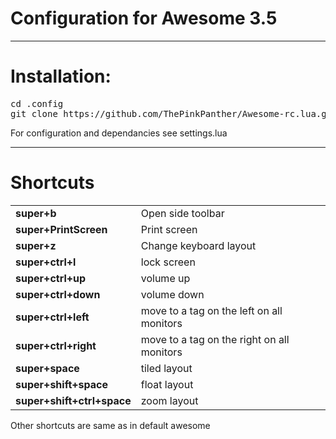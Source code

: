 <h1>
 Configuration for Awesome 3.5
</h1>
<hr/>

<h1>
  Installation:
</h1>

<pre>
cd .config
git clone https://github.com/ThePinkPanther/Awesome-rc.lua.git awesome
</pre>

For configuration and dependancies see settings.lua



<hr/>

<h1>
  Shortcuts
</h1>
<table>
<tr>
   <td>
     <strong>
       super+b
     </strong>
   </td>
   <td>
     Open side toolbar
   </td>
 </tr>
 <tr>
    <td>
      <strong>
        super+PrintScreen
      </strong>
    </td>
    <td>
      Print screen
    </td>
  </tr>
 <tr>
   <td>
     <strong>
       super+z
     </strong>
   </td>
   <td>
     Change keyboard layout
   </td>
 </tr>
 <tr>
   <td>
     <strong>
       super+ctrl+l
     </strong>
   </td>
   <td>
     lock screen
   </td>
 </tr>
 <tr>
   <td>
     <strong>
       super+ctrl+up
     </strong>
   </td>
   <td>
     volume up
   </td>
 </tr>
 <tr>
   <td>
     <strong>
       super+ctrl+down
     </strong>
   </td>
   <td>
     volume down
   </td>
 </tr>
 <tr>
   <td>
     <strong>
       super+ctrl+left
     </strong>
   </td>
   <td>
     move to a tag on the left on all monitors
   </td>
 </tr>
 <tr>
   <td>
     <strong>
       super+ctrl+right
     </strong>
   </td>
   <td>
     move to a tag on the right on all monitors
   </td>
 </tr>
 <tr>
   <td>
     <strong>
       super+space
     </strong>
   </td>
   <td>
     tiled layout
   </td>
 </tr>
 <tr>
   <td>
     <strong>
       super+shift+space
     </strong>
   </td>
   <td>
     float layout
   </td>
 </tr>
 <tr>
   <td>
     <strong>
       super+shift+ctrl+space
     </strong>
   </td>
   <td>
     zoom layout
   </td>
 </tr>
</table>
Other shortcuts are same as in default awesome

